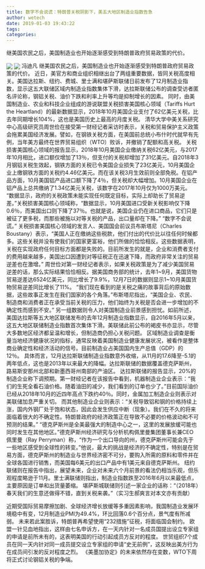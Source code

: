 ```yaml
---
title: 数字不会说谎：特朗普关税阴影下，美五大地区制造业指数告急
author: wetech
date: 2019-01-03 19:43:22
tags: 
categories: 
---
```

继美国农民之后，美国制造业也开始逐渐感受到特朗普政府贸易政策的代价。
<!-- more -->
<img align="center" border="0" src="https://imgcdn.yicai.com/uppics/images/2019/01/8c52ea8e5e981fa5be43f2df2819918f.jpg" />
<img align="center" border="0" src="https://imgcdn.yicai.com/uppics/images/2019/01/fe3499b31fca081a8a019c75184322fd.jpg" />
冯迪凡
继美国农民之后，美国制造业也开始逐渐感受到特朗普政府贸易政策的代价。
近日，美官方和商业组织相继出台了两组重要数据，皆同关税高度相关。美国达拉斯、纽约、费城、里士满和堪萨斯联储日前发布了12月制造业指数，显示这五大联储区域内制造业指数集体下滑，达拉斯联储公布的调查受访者匿名评论称，钢铝关税、油价下跌和利率上升等均是抑制增长的因素。
同时，由美国制造业、农业和科技企业组成的游说联盟关税损害美国核心领域（Tariffs Hurt the Heartland）的最新数据显示，2018年10月美国企业支付了62亿美元关税，比去年同期增长104%，这也是美国历史上最高的月度关税。
清华大学中美关系研究中心高级研究员周世俭在接受第一财经记者采访时表示，关税和贸易保护主义政策会拖累美国经济发展。譬如，在钢铁关税方面，在美国前总统小布什时代就早有先例，当年美方最终在世界贸易组织（WTO）败诉，并撤销了配额和高关税。
关税损害美国核心领域的报告显示，2018年10月美国企业缴纳关税62亿美元，与2017年10月相比，进口额仅增加了13％，但支付的关税却增加了31亿美元。自2018年3月钢铝关税生效起，钢铁方面的关税已令美国企业损失了23亿美元，10月美国企业上缴钢铁方面的关税约4.46亿美元。而在该关税3月生效前则全部免税。在铝产品方面，10月美国铝产品进口额下降了4％，但关税却大幅增加。10月美国企业在铝产品上总共缴纳了1.34亿美元关税，该数字在2017年10月仅为1000万美元。
“数据显示，政府的关税政策未能实现任何既定目标，实际上却助长了贸易逆差。”关税损害美国核心领域称，“数据显示，10月美国进口受新关税影响仅下降0.6％，而美国出口则下降了37％。也就是说，美国企业仍在进口商品，它们只是被征了更多税，而那些被施以对等关税的产品，出口量却在下降。”
“数字不会说谎。” 关税损害美国核心领域的发言人、美国国会前议员布斯塔尼（Charles Boustany）表示，“美国人正在缴纳这些税款，他们付出的代价比以往任何时候都多。这些关税并没有使我们的国家更富裕，他们所做的恰恰相反。这些数据表明，关税在实现政府任何目标方面都是失败的。目前所发生的就是，企业和消费者支付的费用越来越多，美国出口因遭到对等征税正在迅速下降，而政府非常关注的贸易逆差也在激增。”
周世俭对第一财经记者表示，如果关税政策是为了减少美国贸易逆差的话，那么实际结果恰恰相反。据美国商务部的统计，去年1~9月，美国货物贸易逆差达6524亿美元，同比增长了9.9%，12月7日的数据则显示1~10月美国货物贸易逆差同比增长了11%。
“我们现在看到的是关税之痛的故事背后的原始数据，这些故事正发生在我们国家的各个角落。”布斯塔尼指出，“美国企业、农民、制造商和消费者正在承受当前关税的压力，他们始终为关税是否会进一步增加的不确定性而感到不安。”
另一组数据则令人对美国制造业前景感到担忧。如前所述，美国达拉斯等五大地区联储发布的去年12月制造业指数显示，自2016年5月以来，这五大地区联储制造业指数首次集体下滑。美联储此前公布的褐皮书亦显示，尽管大多数地区经济都呈温和增长，但制造商仍担心关税问题。
区域制造业调查是衡量当地经济健康状况的指标，通常反映着美国制造业健康发展状况，被看作是整体商业确定性和经济活动的信号。目前制造业占美国国内生产总值（GDP）的12％。
具体而言，12月达拉斯联储制造业指数意外收缩，从11月的17.6降至-5.1的两年低点，这也是2013年以来最大的降幅。达拉斯联储的数据覆盖德克萨斯州，路易斯安那州北部和新墨西哥州南部的产油区。
达拉斯联储的报告显示，20%的制造企业称下调预期。第一财经记者在该报告中看到，机器制造业企业表示：“我们的生死全看石油价格。随着油田的减少，我们看到的订单也少了。”目前国际油价已经从2018年10月的近四年高点下跌约40％。同时，金属加工制造企业则表示对美联储加息严重关切。
而其他制造业企业则表示：“关税导致铝和钢的价格持续上涨，国内外钢厂处于饱和状态，因此会发生供应中断（现象）。我们在不久的将来面临着很大的不确定性。特朗普政府的经济政策正在导致不必要的价格波动和不可预测的结果。”
“德克萨斯州是全美最强大的制造中心之一，这里的发展放缓可能也同时发生在其他地区。”德克萨斯州经济研究与分析机构佩里曼集团董事长兼CEO佩里曼（Ray Perryman）称，“作为一个出口导向的州，德克萨斯州可能会先于一些地区感受到全球性的转变。”他说，最大的挑战是经济的不确定性，特别是在贸易方面，德克萨斯州的制造业与世界经济密不可分，要购入所需的原料和零件并在全球各国进行销售，而美国每6美元的出口产品中有1美元来自德克萨斯州。
纽约联储则在报告中指出，展望未来，企业对未来六个月前景的看法仍相当乐观，但乐观程度略逊于11月。里士满联储则指出，制造业指数跌至2016年6月以来最低点，主要原因是订单和出货量萎缩。
堪萨斯城联储则引述一家企业的话称：“（2018年）春天我们的生意还做得不错，直到关税来袭。”（实习生郝爽言对本文亦有贡献）
 
 
近期受国际贸易摩擦加剧、全球经济增长放缓等多重因素影响，我国制造业发展环境稳中有变，12月制造业PMI为49.4%，环比回落0.6个百分点，景气度有所减弱。
未来若此案胜诉，特朗普再希望使用“232措施”征税，将面临国会制约。
欧盟一针见血地指出，这样由七名申诉方，在一天内针对一名成员国提出设立专家组的申请是前所未有的，这表明美国的行动引起成员方反对的程度。
世贸组织7个成员在同一天内针对同一成员提交设立专家组的申请“史无前例”，这反映出美方行为在成员间引发的反对程度之烈。
《美墨加协定》的未来依然存在变数，WTO下周将正式讨论钢铝关税的争端。
